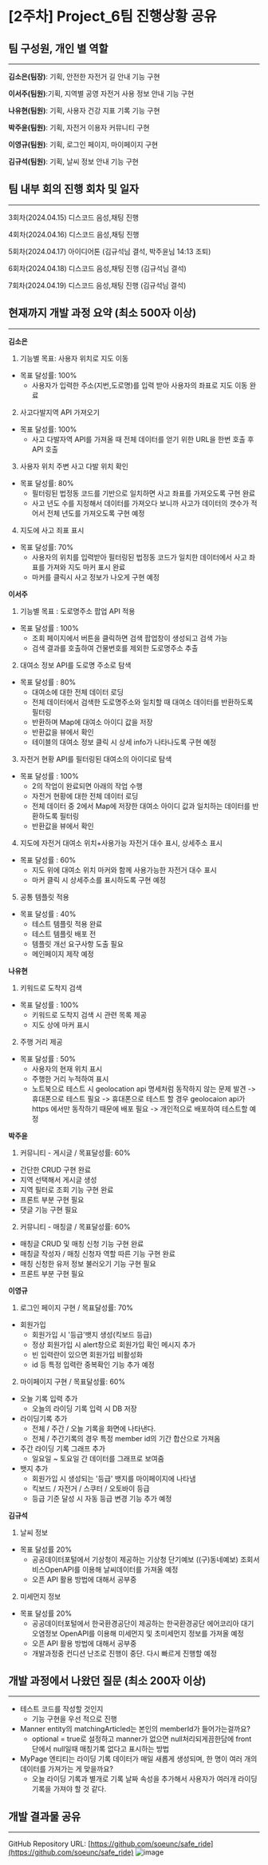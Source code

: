 # [2주차] Project_6팀 진행상황 공유

## 팀 구성원, 개인 별 역할

---

**김소은(팀장)**: 기획, 안전한 자전거 길 안내 기능 구현

**이서주(팀원)**:기획, 지역별 공영 자전거 사용 정보 안내 기능 구현

**나유현(팀원)**: 기획, 사용자 건강 지표 기록 기능 구현

**박주윤(팀원)**: 기획, 자전거 이용자 커뮤니티 구현

**이영규(팀원)**: 기획, 로그인 페이지, 마이페이지 구현

**김규석(팀원)**: 기획, 날씨 정보 안내 기능 구현

## 팀 내부 회의 진행 회차 및 일자

---

3회차(2024.04.15) 디스코드 음성,채팅 진행

4회차(2024.04.16) 디스코드 음성,채팅 진행

5회차(2024.04.17) 아이디어톤 (김규석님 결석, 박주윤님 14:13 조퇴)

6회차(2024.04.18) 디스코드 음성,채팅 진행 (김규석님 결석)

7회차(2024.04.19) 디스코드 음성,채팅 진행 (김규석님 결석)

## 현재까지 개발 과정 요약 (최소 500자 이상)

---

**김소은** 
1. 기능별 목표: 사용자 위치로 지도 이동
- 목표 달성률: 100%
  - 사용자가 입력한 주소(지번,도로명)를 입력 받아 사용자의 좌표로 지도 이동 완료
2. 사고다발지역 API 가져오기
  - 목표 달성률: 100%
    - 사고 다발자역 API를 가져올 때 전체 데이터를 얻기 위한 URL을 한번 호출 후 API 호출
3. 사용자 위치 주변 사고 다발 위치 확인
- 목표 달성률: 80%
  - 필터링된 법정동 코드를 기반으로 일치하면 사고 좌표를 가져오도록 구현 완료
  - 사고 년도 수를 지정해서 데이터를 가져오다 보니까 사고가 데이터의 갯수가 적어서 전체 년도를 가져오도록 구현 예정
4. 지도에 사고 죄표 표시
- 목표 달성률: 70%
  - 사용자의 위치를 입력받아 필터링된 법정동 코드가 일치한 데이터에서 사고 좌표를 가져와 지도 마커 표시 완료
  - 마커를 클릭시 사고 정보가 나오게 구현 예정

**이서주**
1. 기능별 목표 : 도로명주소 팝업 API 적용
- 목표 달성률 : 100%
  - 조회 페이지에서 버튼을 클릭하면 검색 팝업창이 생성되고 검색 가능
  - 검색 결과를 호출하여 건물번호를 제외한 도로명주소 추출
2. 대여소 정보 API를 도로명 주소로 탐색
- 목표 달성률 : 80%
  - 대여소에 대한 전체 데이터 로딩
  - 전체 데이터에서 검색한 도로명주소와 일치할 때 대여소 데이터를 반환하도록 필터링
  - 반환하며 Map에 대여소 아이디 값을 저장
  - 반환값을 뷰에서 확인
  - 테이블의 대여소 정보 클릭 시 상세 info가 나타나도록 구현 예정
3. 자전거 현황 API를 필터링된 대여소의 아이디로 탐색
- 목표 달성률 : 100%
  - 2의 작업이 완료되면 아래의 작업 수행
  - 자전거 현황에 대한 전체 데이터 로딩
  - 전체 데이터 중 2에서 Map에 저장한 대여소 아이디 값과 일치하는 데이터를 반환하도록 필터링
  - 반환값을 뷰에서 확인
4. 지도에 자전거 대여소 위치+사용가능 자전거 대수 표시, 상세주소 표시
- 목표 달성률 : 60%
  - 지도 위에 대여소 위치 마커와 함께 사용가능한 자전거 대수 표시
  - 마커 클릭 시 상세주소를 표시하도록 구현 예정
5. 공통 템플릿 적용
- 목표 달성률 : 40%
  - 테스트 템플릿 적용 완료
  - 테스트 템플릿 배포 전
  - 템플릿 개선 요구사항 도출 필요
  - 메인페이지 제작 예정

**나유현**
1. 키워드로 도착지 검색
- 목표 달성률 : 100%
  - 키워드로 도착지 검색 시 관련 목록 제공
  - 지도 상에 마커 표시
2. 주행 거리 제공
- 목표 달성률 : 50%
  - 사용자의 현재 위치 표시
  - 주행한 거리 누적하여 표시
  - 노트북으로 테스트 시 geolocation api 명세처럼 동작하지 않는 문제 발견 -> 휴대폰으로 테스트 필요 -> 휴대폰으로 테스트 할 경우 geolocaion api가 https 에서만 동작하기 때문에 배포 필요 -> 개인적으로 배포하여 테스트할 예정


**박주윤**

1. 커뮤니티 - 게시글 / 목표달성률: 60%
- 간단한 CRUD 구현 완료
- 지역 선택해서 게시글 생성
- 지역 필터로 조회 기능 구현 완료
- 프론트 부분 구현 필요
- 댓글 기능 구현 필요

2. 커뮤니티 - 매칭글 / 목표달성률: 60%
- 매칭글 CRUD 및 매칭 신청 기능 구현 완료
- 매칭글 작성자 / 매칭 신청자 역할 따른 기능 구현 완료
- 매칭 신청한 유저 정보 불러오기 기능 구현 필요
- 프론트 부분 구현 필요

**이영규**

1. 로그인 페이지 구현 / 목표달성률: 70%
- 회원가입
  - 회원가입 시 '등급'뱃지 생성(킥보드 등급)
  - 정상 회원가입 시 alert창으로 회원가입 확인 메시지 추가
  - 빈 입력란이 있으면 회원가입 비활성화
  - id 등 특정 입력란 중복확인 기능 추가 예정

2. 마이페이지 구현 / 목표달성률: 60%
- 오늘 기록 입력 추가
  - 오늘의 라이딩 기록 입력 시 DB 저장
- 라이딩기록 추가
  - 전체 / 주간 / 오늘 기록을 화면에 나타낸다.
  - 전체 / 주간기록의 경우 특정 member id의 기간 합산으로 가져옴
- 주간 라이딩 기록 그래프 추가
  - 일요일 ~ 토요일 간 데이터를 그래프로 보여줌
- 뱃지 추가
  - 회원가입 시 생성되는 '등급' 뱃지를 마이페이지에 나타냄
  - 킥보드 / 자전거 / 스쿠터 / 오토바이 등급
  - 등급 기준 달성 시 자동 등급 변경 기능 추가 예정
  

**김규석**

1. 날씨 정보
- 목표 달성률 20%
  - 공공데이터포털에서 기상청이 제공하는 기상청 단기예보 ((구)동네예보) 조회서비스OpenAPI를 이용해 날씨데이터를 가져올 예정
  - 오픈 API 활용 방법에 대해서 공부중

2. 미세먼지 정보
- 목표 달성률 20%
  - 공공데이터포털에서 한국환경공단이 제공하는 한국환경공단 에어코리아 대기오염정보 OpenAPI를 이용해  미세먼지 및 초미세먼지 정보를 가져올 예정
  - 오픈 API 활용 방법에 대해서 공부중
  - 개발과정중 컨디션 난조로 진행이 중단. 다시 빠르게 진행할 예정


## 개발 과정에서 나왔던 질문 (최소 200자 이상)

--- 

- 테스트 코드를 작성할 것인지
  - 기능 구현을 우선 적으로 진행
- Manner entity의 matchingArticled는 본인의 memberId가 들어가는걸까요?
  - optional = true로 설정하고 manner가 없으면 null처리되게끔한담에 front 단에서 null일때 매칭기록 없다고 표시하는 방법
- MyPage 엔티티는 라이딩 기록 데이터가 매일 새롭게 생성되며, 한 명이 여러 개의 데이터를 가져가는 게 맞을까요?
  - 오늘 라이딩 기록과 별개로 기록 날짜 속성을 추가해서 사용자가 여러개 라이딩 기록을 가져야 할 것 같다.

## 개발 결과물 공유

---

GitHub Repository URL: [https://github.com/soeunc/safe_ride](https://github.com/soeunc/safe_ride)
![image](assets/weekly2.png)